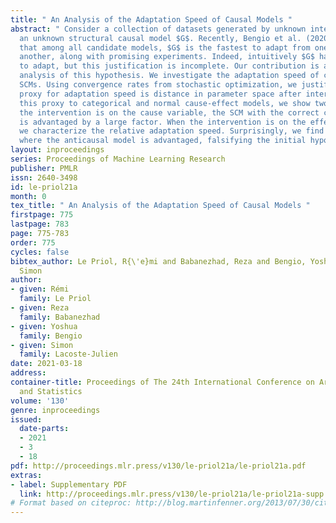 ```yaml
---
title: " An Analysis of the Adaptation Speed of Causal Models "
abstract: " Consider a collection of datasets generated by unknown interventions on
  an unknown structural causal model $G$. Recently, Bengio et al. (2020) conjectured
  that among all candidate models, $G$ is the fastest to adapt from one dataset to
  another, along with promising experiments. Indeed, intuitively $G$ has less mechanisms
  to adapt, but this justification is incomplete. Our contribution is a more thorough
  analysis of this hypothesis. We investigate the adaptation speed of cause-effect
  SCMs. Using convergence rates from stochastic optimization, we justify that a relevant
  proxy for adaptation speed is distance in parameter space after intervention. Applying
  this proxy to categorical and normal cause-effect models, we show two results. When
  the intervention is on the cause variable, the SCM with the correct causal direction
  is advantaged by a large factor. When the intervention is on the effect variable,
  we characterize the relative adaptation speed. Surprisingly, we find situations
  where the anticausal model is advantaged, falsifying the initial hypothesis. "
layout: inproceedings
series: Proceedings of Machine Learning Research
publisher: PMLR
issn: 2640-3498
id: le-priol21a
month: 0
tex_title: " An Analysis of the Adaptation Speed of Causal Models "
firstpage: 775
lastpage: 783
page: 775-783
order: 775
cycles: false
bibtex_author: Le Priol, R{\'e}mi and Babanezhad, Reza and Bengio, Yoshua and Lacoste-Julien,
  Simon
author:
- given: Rémi
  family: Le Priol
- given: Reza
  family: Babanezhad
- given: Yoshua
  family: Bengio
- given: Simon
  family: Lacoste-Julien
date: 2021-03-18
address: 
container-title: Proceedings of The 24th International Conference on Artificial Intelligence
  and Statistics
volume: '130'
genre: inproceedings
issued:
  date-parts:
  - 2021
  - 3
  - 18
pdf: http://proceedings.mlr.press/v130/le-priol21a/le-priol21a.pdf
extras:
- label: Supplementary PDF
  link: http://proceedings.mlr.press/v130/le-priol21a/le-priol21a-supp.pdf
# Format based on citeproc: http://blog.martinfenner.org/2013/07/30/citeproc-yaml-for-bibliographies/
---
```

